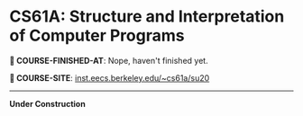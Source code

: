 # CS61A: Structure and Interpretation of Computer Programs

**🔮 COURSE-FINISHED-AT**: Nope, haven't finished yet.

**🔗 COURSE-SITE**: [inst.eecs.berkeley.edu/~cs61a/su20](https://inst.eecs.berkeley.edu/~cs61a/su20/)

---

**Under Construction**
